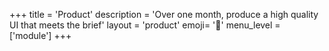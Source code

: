 +++
title = 'Product'
description = 'Over one month, produce a high quality UI that meets the brief'
layout = 'product'
emoji= '🎁'
menu_level = ['module']
+++

